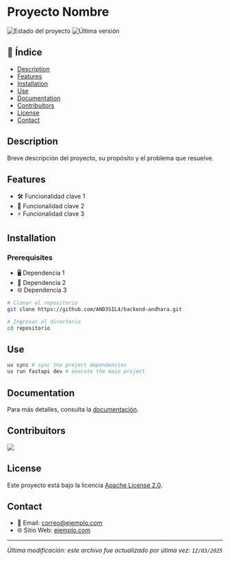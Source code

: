 # Proyecto Nombre

![Estado del proyecto](https://img.shields.io/badge/status-activo-brightgreen)
![Última versión](https://img.shields.io/github/v/release/AND3SIL4/backend-andhara)

## 📌 Índice

- [Description](#description)
- [Features](#features)
- [Installation](#installation)
- [Use](#use)
- [Documentation](#documentation)
- [Contribuitors](#contribuitors)
- [License](#license)
- [Contact](#contact)

## Description

Breve descripción del proyecto, su propósito y el problema que resuelve.

## Features

- 🛠️ Funcionalidad clave 1
- 🔧 Funcionalidad clave 2
- ⚡ Funcionalidad clave 3

## Installation

### Prerequisites

- 🖥️ Dependencia 1
- 💾 Dependencia 2
- 🌐 Dependencia 3

```sh
# Clonar el repositorio
git clone https://github.com/AND3SIL4/backend-andhara.git

# Ingresar al directorio
cd repositorio
```

## Use

```sh
uv sync # sync the project dependencies
uv run fastapi dev # execute the main project
```

## Documentation

Para más detalles, consulta la [documentación](./docs/README.md).

## Contribuitors

<a href="https://github.com/AND3SIL4/backend-andhara/graphs/contributors">
  <img src="https://contrib.rocks/image?repo=AND3SIL4/backend-andhara" />
</a>

## License

Este proyecto está bajo la licencia [Apache License 2.0](./LICENSE).

## Contact

- 📧 Email: correo@ejemplo.com
- 🌐 Sitio Web: [ejemplo.com](https://felipe-silva.site)

---

*Última modificación: este archivo fue actualizado por útima vez: `12/03/2025`*
